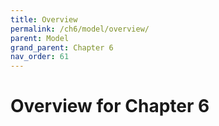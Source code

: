 ```yaml
---
title: Overview
permalink: /ch6/model/overview/
parent: Model
grand_parent: Chapter 6
nav_order: 61
---
```


# Overview for Chapter 6
